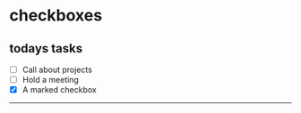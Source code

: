 # checkboxes

## todays tasks

- [ ] Call about projects
- [ ] Hold a meeting
- [x] A marked checkbox

***
